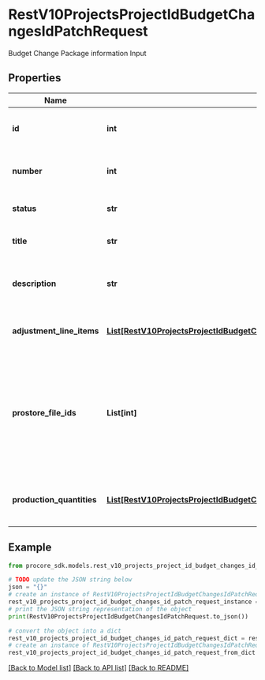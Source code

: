 # RestV10ProjectsProjectIdBudgetChangesIdPatchRequest

Budget Change Package information Input

## Properties

Name | Type | Description | Notes
------------ | ------------- | ------------- | -------------
**id** | **int** | Unique identifier of this budget change | [optional] 
**number** | **int** | Number field of budget change | [optional] 
**status** | **str** | Status of budget change | [optional] 
**title** | **str** | Title of budget change | [optional] 
**description** | **str** | Description of budget change in HTML format | [optional] 
**adjustment_line_items** | [**List[RestV10ProjectsProjectIdBudgetChangesIdPatchRequestAdjustmentLineItemsInner]**](RestV10ProjectsProjectIdBudgetChangesIdPatchRequestAdjustmentLineItemsInner.md) | List of budget change adjustments | [optional] 
**prostore_file_ids** | **List[int]** | The desired prostore file identifiers that will replace the current collection of attachments associated with the budget change | [optional] 
**production_quantities** | [**List[RestV10ProjectsProjectIdBudgetChangesIdPatchRequestProductionQuantitiesInner]**](RestV10ProjectsProjectIdBudgetChangesIdPatchRequestProductionQuantitiesInner.md) | List of budget change production quantities | [optional] 

## Example

```python
from procore_sdk.models.rest_v10_projects_project_id_budget_changes_id_patch_request import RestV10ProjectsProjectIdBudgetChangesIdPatchRequest

# TODO update the JSON string below
json = "{}"
# create an instance of RestV10ProjectsProjectIdBudgetChangesIdPatchRequest from a JSON string
rest_v10_projects_project_id_budget_changes_id_patch_request_instance = RestV10ProjectsProjectIdBudgetChangesIdPatchRequest.from_json(json)
# print the JSON string representation of the object
print(RestV10ProjectsProjectIdBudgetChangesIdPatchRequest.to_json())

# convert the object into a dict
rest_v10_projects_project_id_budget_changes_id_patch_request_dict = rest_v10_projects_project_id_budget_changes_id_patch_request_instance.to_dict()
# create an instance of RestV10ProjectsProjectIdBudgetChangesIdPatchRequest from a dict
rest_v10_projects_project_id_budget_changes_id_patch_request_from_dict = RestV10ProjectsProjectIdBudgetChangesIdPatchRequest.from_dict(rest_v10_projects_project_id_budget_changes_id_patch_request_dict)
```
[[Back to Model list]](../README.md#documentation-for-models) [[Back to API list]](../README.md#documentation-for-api-endpoints) [[Back to README]](../README.md)


